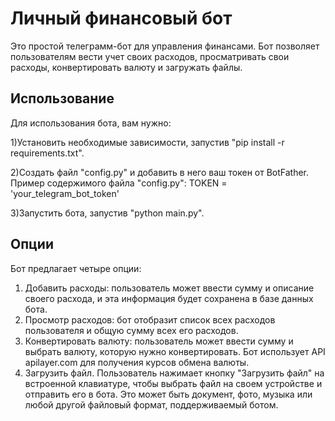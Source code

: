 # Личный финансовый бот
Это простой телеграмм-бот для управления финансами. Бот позволяет пользователям вести учет своих расходов, просматривать свои расходы, конвертировать валюту и загружать файлы.

## Использование
Для использования бота, вам нужно:

1)Установить необходимые зависимости, запустив "pip install -r requirements.txt".

2)Создать файл "config.py" и добавить в него ваш токен от BotFather. Пример содержимого файла "config.py":
TOKEN = 'your_telegram_bot_token'

3)Запустить бота, запустив "python main.py".


## Опции
Бот предлагает четыре опции:

1. Добавить расходы: пользователь может ввести сумму и описание своего расхода, и эта информация будет сохранена в базе данных бота.
2. Просмотр расходов: бот отобразит список всех расходов пользователя и общую сумму всех его расходов.
3. Конвертировать валюту: пользователь может ввести сумму и выбрать валюту, которую нужно конвертировать. Бот использует API apilayer.com для получения           курсов обмена валюты.
4. Загрузить файл. Пользователь нажимает кнопку "Загрузить файл" на встроенной клавиатуре, чтобы выбрать файл на своем устройстве и отправить его в бота. Это может быть документ, фото, музыка или любой другой файловый формат, поддерживаемый ботом.
